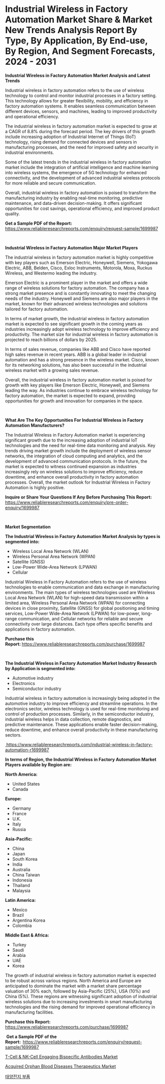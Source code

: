 <p><h1>Industrial Wireless in Factory Automation Market Share & Market New Trends Analysis Report By Type, By Application, By End-use, By Region, And Segment Forecasts, 2024 - 2031</h1></p><p><strong>Industrial Wireless in Factory Automation Market Analysis and Latest Trends</strong></p>
<p><p>Industrial wireless in factory automation refers to the use of wireless technology to control and monitor industrial processes in a factory setting. This technology allows for greater flexibility, mobility, and efficiency in factory automation systems. It enables seamless communication between different devices, sensors, and machines, leading to improved productivity and operational efficiency.</p><p>The industrial wireless in factory automation market is expected to grow at a CAGR of 8.8% during the forecast period. The key drivers of this growth include increasing adoption of Industrial Internet of Things (IIoT) technology, rising demand for connected devices and sensors in manufacturing processes, and the need for improved safety and security in industrial environments.</p><p>Some of the latest trends in the industrial wireless in factory automation market include the integration of artificial intelligence and machine learning into wireless systems, the emergence of 5G technology for enhanced connectivity, and the development of advanced industrial wireless protocols for more reliable and secure communication.</p><p>Overall, industrial wireless in factory automation is poised to transform the manufacturing industry by enabling real-time monitoring, predictive maintenance, and data-driven decision-making. It offers significant opportunities for cost savings, operational efficiency, and improved product quality.</p></p>
<p><strong>Get a Sample PDF of the Report:&nbsp;</strong> <a href="https://www.reliableresearchreports.com/enquiry/request-sample/1699987">https://www.reliableresearchreports.com/enquiry/request-sample/1699987</a></p>
<p>&nbsp;</p>
<p><strong>Industrial Wireless in Factory Automation Major Market Players</strong></p>
<p><p>The industrial wireless in factory automation market is highly competitive with key players such as Emerson Electric, Honeywell, Siemens, Yokogawa Electric, ABB, Belden, Cisco, Exloc Instruments, Motorola, Moxa, Ruckus Wireless, and Westermo leading the industry. </p><p>Emerson Electric is a prominent player in the market and offers a wide range of wireless solutions for factory automation. The company has a strong market presence and is constantly innovating to meet the changing needs of the industry. Honeywell and Siemens are also major players in the market, known for their advanced wireless technologies and solutions tailored for factory automation.</p><p>In terms of market growth, the industrial wireless in factory automation market is expected to see significant growth in the coming years as industries increasingly adopt wireless technology to improve efficiency and productivity. The market size for industrial wireless in factory automation is projected to reach billions of dollars by 2025.</p><p>In terms of sales revenue, companies like ABB and Cisco have reported high sales revenue in recent years. ABB is a global leader in industrial automation and has a strong presence in the wireless market. Cisco, known for its networking solutions, has also been successful in the industrial wireless market with a growing sales revenue.</p><p>Overall, the industrial wireless in factory automation market is poised for growth with key players like Emerson Electric, Honeywell, and Siemens leading the way. As industries continue to embrace wireless technology for factory automation, the market is expected to expand, providing opportunities for growth and innovation for companies in the space.</p></p>
<p>&nbsp;</p>
<p><strong>What Are The Key Opportunities For Industrial Wireless in Factory Automation Manufacturers?</strong></p>
<p><p>The Industrial Wireless in Factory Automation market is experiencing significant growth due to the increasing adoption of industrial IoT technologies and the need for real-time data monitoring and analysis. Key trends driving market growth include the deployment of wireless sensor networks, the integration of cloud computing and analytics, and the development of advanced communication protocols. In the future, the market is expected to witness continued expansion as industries increasingly rely on wireless solutions to improve efficiency, reduce downtime, and enhance overall productivity in factory automation processes. Overall, the market outlook for Industrial Wireless in Factory Automation is highly positive.</p></p>
<p><strong>Inquire or Share Your Questions If Any Before Purchasing This Report:</strong> <a href="https://www.reliableresearchreports.com/enquiry/pre-order-enquiry/1699987">https://www.reliableresearchreports.com/enquiry/pre-order-enquiry/1699987</a></p>
<p>&nbsp;</p>
<p><strong>Market Segmentation</strong></p>
<p><strong>The Industrial Wireless in Factory Automation Market Analysis by types is segmented into:</strong></p>
<p><ul><li>Wireless Local Area Network (WLAN)</li><li>Wireless Personal Area Network (WPAN)</li><li>Satellite (GNSS)</li><li>Low-Power Wide-Area Network (LPWAN)</li><li>Cellular</li></ul></p>
<p><p>Industrial Wireless in Factory Automation refers to the use of wireless technologies to enable communication and data exchange in manufacturing environments. The main types of wireless technologies used are Wireless Local Area Network (WLAN) for high-speed data transmission within a limited area, Wireless Personal Area Network (WPAN) for connecting devices in close proximity, Satellite (GNSS) for global positioning and timing services, Low-Power Wide-Area Network (LPWAN) for low-power, long-range communication, and Cellular networks for reliable and secure connectivity over large distances. Each type offers specific benefits and applications in factory automation.</p></p>
<p><strong>Purchase this Report:&nbsp;</strong><a href="https://www.reliableresearchreports.com/purchase/1699987">https://www.reliableresearchreports.com/purchase/1699987</a></p>
<p>&nbsp;</p>
<p><strong>The Industrial Wireless in Factory Automation Market Industry Research by Application is segmented into:</strong></p>
<p><ul><li>Automotive industry</li><li>Electronics</li><li>Semiconductor industry</li></ul></p>
<p><p>Industrial wireless in factory automation is increasingly being adopted in the automotive industry to improve efficiency and streamline operations. In the electronics sector, wireless technology is used for real-time monitoring and control of production processes. Similarly, in the semiconductor industry, industrial wireless helps in data collection, remote diagnostics, and predictive maintenance. These applications enable faster decision-making, reduce downtime, and enhance overall productivity in these manufacturing sectors.</p></p>
<p><a href="https://www.reliableresearchreports.com/industrial-wireless-in-factory-automation-r1699987">&nbsp;https://www.reliableresearchreports.com/industrial-wireless-in-factory-automation-r1699987</a></p>
<p><strong>In terms of Region, the Industrial Wireless in Factory Automation Market Players available by Region are:</strong></p>
<p>
    <p> <strong> North America: </strong>
        <ul>
            <li>United States</li>
            <li>Canada</li>
        </ul>
        </p> 
    <p> <strong> Europe: </strong>
        <ul>
            <li>Germany</li>
            <li>France</li>
            <li>U.K.</li>
            <li>Italy</li>
            <li>Russia</li>
        </ul>
        </p> 
    <p> <strong> Asia-Pacific: </strong>
        <ul>
            <li>China</li>
            <li>Japan</li>
            <li>South Korea</li>
            <li>India</li>
            <li>Australia</li>
            <li>China Taiwan</li>
            <li>Indonesia</li>
            <li>Thailand</li>
            <li>Malaysia</li>
        </ul>
        </p> 
    <p> <strong> Latin America: </strong>
        <ul>
            <li>Mexico</li>
            <li>Brazil</li>
            <li>Argentina Korea</li>
            <li>Colombia</li>
        </ul>
        </p> 
    <p> <strong> Middle East & Africa: </strong>
        <ul>
            <li>Turkey</li>
            <li>Saudi</li>
            <li>Arabia</li>
            <li>UAE</li>
            <li>Korea</li>
        </ul>
    </p>
    </p>
<p><p>The growth of industrial wireless in factory automation market is expected to be robust across various regions. North America and Europe are anticipated to dominate the market with a market share percentage valuation of 30% each, followed by Asia-Pacific (25%), USA (10%) and China (5%). These regions are witnessing significant adoption of industrial wireless solutions due to increasing investments in smart manufacturing technologies and the rising demand for improved operational efficiency in manufacturing facilities.</p></p>
<p><strong>Purchase this Report: </strong><a href="https://www.reliableresearchreports.com/purchase/1699987">https://www.reliableresearchreports.com/purchase/1699987</a></p>
<p>&nbsp;<strong>Get a Sample PDF of the Report:&nbsp;&nbsp;</strong><a href="https://www.reliableresearchreports.com/enquiry/request-sample/1699987">https://www.reliableresearchreports.com/enquiry/request-sample/1699987</a></p>
<p><strong></strong></p>
<p><p><a href="https://www.linkedin.com/pulse/t-cell-amp-nk-cell-engaging-bispecific-antibodies-market-size-gfm5f?trackingId=psd%2F4V0hq9Vs%2Bl5zKPdJ5A%3D%3D">T-Cell & NK-Cell Engaging Bispecific Antibodies Market</a></p><p><a href="https://www.linkedin.com/pulse/acquired-orphan-blood-diseases-therapeutics-market-analysis-7ajzc?trackingId=xzDFTdgMOylkHrvRSJC2Xw%3D%3D">Acquired Orphan Blood Diseases Therapeutics Market</a></p><p><a href="https://medium.com/@earnesteidenreichja/%ED%83%9C%EC%96%91-%EC%A0%84%EC%A7%80-%EA%B5%AC%EC%84%B1-%EC%9A%94%EC%86%8C-%EC%8B%9C%EC%9E%A5-%EB%8F%99%ED%96%A5-%EC%8B%9C%EC%9E%A5-%EB%8F%99%ED%96%A5-%EC%84%B1%EC%9E%A5-2024%EB%85%84%EB%B6%80%ED%84%B0-2031%EB%85%84%EA%B9%8C%EC%A7%80-%EC%98%88%EC%B8%A1%EB%90%9C-%EA%B2%BD%ED%96%A5-ada4ee4d330d">태양전지 부품</a></p></p>